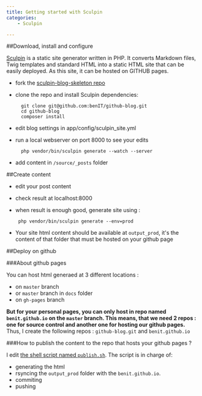 ```yaml
---
title: Getting started with Sculpin
categories:
    - Sculpin

---
```

##Download, install and configure

[Sculpin](https://sculpin.io/) is a static site generator written in PHP. It converts Markdown files, Twig templates and standard HTML into a static HTML site that can be easily deployed.
As this site, it can be hosted on GITHUB pages.

 - fork the [sculpin-blog-skeleton repo](https://github.com/sculpin/sculpin-blog-skeleton)
 - clone the repo and install Sculpin dependencies: 

         git clone git@github.com:benIT/github-blog.git         
         cd github-blog
         composer install

 - edit blog settings in app/config/sculpin_site.yml
 - run a local webserver on port 8000 to see your edits
 
         php vendor/bin/sculpin generate --watch --server
         
 - add content in `/source/_posts` folder

##Create content
 
 
 - edit your post content
 - check result at localhost:8000
 - when result is enough good, generate site using :
 
        php vendor/bin/sculpin generate --env=prod
        
 - Your site html content should be available at `output_prod`, it's the content of that folder that must be hosted on your github page

         
##Deploy on github         

###About github pages

You can host html generaed  at 3 different locations :
 - on `master` branch 
 - or `master` branch in `docs` folder
 - on `gh-pages` branch
 
 **But for your personal pages, you can only host in repo named `benit.github.io` on the `master` branch. 
 This means, that we need 2 repos : one for source control and another one for hosting our github pages.**
 Thus, I create the following repos : `github-blog.git` and `benit.github.io`
 
###How to publish the content to the repo that hosts your github pages ?
 
 I edit [the shell script named `publish.sh`](https://github.com/benIT/github-blog/blob/master/publish.sh).
 The script is in charge of:
 
 - generating the html
 - rsyncing the `output_prod` folder with the `benit.github.io`. 
 - commiting 
 - pushing